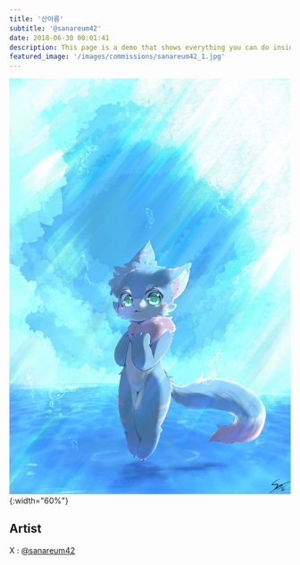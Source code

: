 ```yaml
---
title: '산아름'
subtitle: '@sanareum42'
date: 2018-06-30 00:01:41
description: This page is a demo that shows everything you can do inside portfolio and blog posts.
featured_image: '/images/commissions/sanareum42_1.jpg'
---
```


![](/images/commissions/sanareum42_1.jpg){:width="60%"}

## Artist

X : [@sanareum42](https://twitter.com/sanareum42)